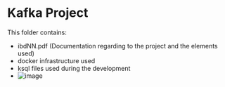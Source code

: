 # Kafka Project
This folder contains:
- ibdNN.pdf (Documentation regarding to the project and the elements used)
- docker infrastructure used
- ksql files used during the development
- ![image](https://github.com/user-attachments/assets/79abe71e-5a7c-4ceb-bc51-0747c1130ea5)
